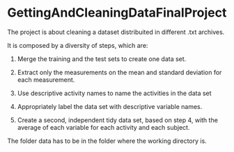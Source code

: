 # GettingAndCleaningDataFinalProject

The project is about cleaning a dataset distribuited in different .txt archives.

It is composed by a diversity of steps, which are:

1. Merge the training and the test sets to create one data set.

2. Extract only the measurements on the mean and standard deviation for each measurement.

3. Use descriptive activity names to name the activities in the data set

4. Appropriately label the data set with descriptive variable names.

5. Create a second, independent tidy data set, based on step 4, with the average of each variable for each activity and each subject.

The folder data has to be in the folder where the working directory is.